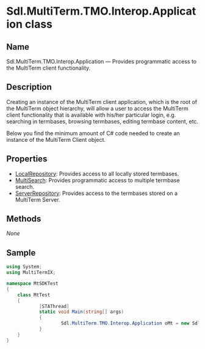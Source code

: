 # Sdl.MultiTerm.TMO.Interop.Application class

## Name

Sdl.MultiTerm.TMO.Interop.Application —  Provides programmatic access to the MultiTerm client functionality.



## Description

Creating an instance of the MultiTerm client application, which is the root of the MultiTerm object hierarchy, will allow a user to access the MultiTerm client functionality that is available with his/her particular login, e.g. searching in termbases, browsing termbases, editing termbase content, etc.

Below you find the minimum amount of C# code needed to create an instance of the MultiTerm Client object.

## Properties

* [LocalRepository](Sdl.MultiTerm.TMO.Interop.Application.LocalRepository.md): Provides access to all locally stored termbases.
* [MultiSearch](Sdl.MultiTerm.TMO.Interop.Application.MultiSearch.md): Provides programmatic access to multiple termbase search.
* [ServerRepository](Sdl.MultiTerm.TMO.Interop.Application.ServerRepository.md): Provides access to the termbases stored on a MultiTerm Server.


## Methods
*None*

## Sample

```cs
using System;
using MultiTermIX;

namespace MtSDKTest
{
   	class MtTest
   	{
      		[STAThread]
      		static void Main(string[] args)
      		{
         			Sdl.MultiTerm.TMO.Interop.Application oMt = new Sdl.MultiTerm.TMO.Interop.ApplicationClass();
      		}
   	}
}
```


